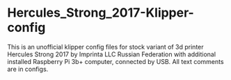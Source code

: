 # Hercules_Strong_2017-Klipper-config
This is an unofficial klipper config files for stock variant of 3d printer Hercules Strong 2017 by Imprinta LLC Russian Federation with additional installed Raspberry Pi 3b+ computer, connected by USB.
All text comments are in configs.
